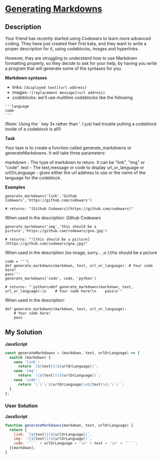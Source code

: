 # [Generating Markdowns](https://www.codewars.com/kata/5f656199132bf60027275739)

## Description

Your friend has recently started using Codewars to learn more advanced coding. They have just created their first kata, and they want to write a proper description for it, using codeblocks, images and hyperlinks.

However, they are struggling to understand how to use Markdown formatting properly, so they decide to ask for your help, by having you write a program that will generate some of the syntaxes for you.

**Markdown syntaxes**

- links: `[displayed text](url address)`
- images: `![replacement message](url address)`
- codeblocks: we'll use multiline codeblocks like the following

```
'''language
code
'''
```

(Note: Using the ` key 3x rather than '. I just had trouble putting a codeblock inside of a codeblock is all!)

**Task**

Your task is to create a function called generate_markdowns or generateMarkdowns. It will take three parameters:

markdown - The type of markdown to return. It can be "link", "img" or "code".
text - The text,message or code to display
url_or_language or urlOrLanguage - gives either the url address to use or the name of the language for the codeblock.

**Examples**

```
generate_markdowns('link','Github Codewars','https://github.com/codewars')

# returns: "[Github Codewars](https://github.com/codewars)"
```

When used in the description: Github Codewars

```
generate_markdowns('img','this should be a picture','https://github.com/codewars/gna.jpg')

# returns: "![this should be a picture](https://github.com/codewars/gna.jpg)"
```

When used in the description (no image, sorry... ;o ):this should be a picture

```
code = '''\
def generate_markdowns(markdown, text, url_or_language): # Your code here!
pass'''
generate_markdowns('code', code, 'python')

# returns: "`python\ndef generate_markdowns(markdown, text, url_or_language):\n    # Your code here!\n    pass\n`"
```

When used in the description:

```
def generate_markdowns(markdown, text, url_or_language):
    # Your code here!
    pass
```

## My Solution

**JavaScript**

```js
const generateMarkdowns = (markdown, text, urlOrLanguage) => {
  switch (markdown) {
    case 'link':
      return `[${text}](${urlOrLanguage})`;
    case 'img':
      return `![${text}](${urlOrLanguage})`;
    case 'code':
      return `\`\`\`${urlOrLanguage}\n${text}\n\`\`\``;
  }
};
```

### User Solution

**JavaScript**

````js
function generateMarkdowns(markdown, text, urlOrLanguage) {
  return {
    link: `[${text}](${urlOrLanguage})`,
    img: `![${text}](${urlOrLanguage})`,
    code: '```' + urlOrLanguage + '\n' + text + '\n' + '```',
  }[markdown];
}
````

